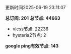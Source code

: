 更新时间2025-06-19 23:11:07

**总订阅: 201**
**总节点: 44663**
- vless节点: 22236
- hysteria2节点: 2

**google ping有效节点: 143**
